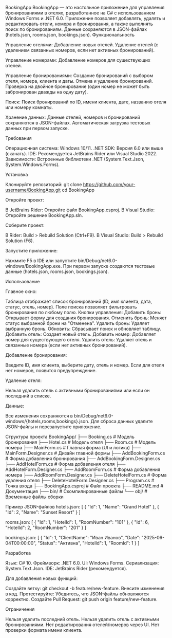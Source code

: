 BookingApp
BookingApp — это настольное приложение для управления бронированиями в отелях, разработанное на C# с использованием Windows Forms и .NET 6.0. Приложение позволяет добавлять, удалять и редактировать отели, номера и бронирования, а также выполнять поиск по бронированиям. Данные сохраняются в JSON-файлах (hotels.json, rooms.json, bookings.json).
Функциональность

Управление отелями:
Добавление новых отелей.
Удаление отелей (с удалением связанных номеров, если нет активных бронирований).


Управление номерами:
Добавление номеров для существующих отелей.


Управление бронированиями:
Создание бронирований с выбором отеля, номера, клиента и даты.
Отмена и удаление бронирований.
Проверка на двойное бронирование (один номер не может быть забронирован дважды на одну дату).


Поиск:
Поиск бронирований по ID, имени клиента, дате, названию отеля или номеру комнаты.


Хранение данных:
Данные отелей, номеров и бронирований сохраняются в JSON-файлах.
Автоматическая загрузка тестовых данных при первом запуске.



Требования

Операционная система: Windows 10/11.
.NET SDK: Версия 6.0 или выше (скачать).
IDE: Рекомендуется JetBrains Rider или Visual Studio 2022.
Зависимости: Встроенные библиотеки .NET (System.Text.Json, System.Windows.Forms).

Установка

Клонируйте репозиторий:
git clone https://github.com/your-username/BookingApp.git
cd BookingApp


Откройте проект:

В JetBrains Rider: Откройте файл BookingApp.csproj.
В Visual Studio: Откройте решение BookingApp.sln.


Соберите проект:

В Rider: Build > Rebuild Solution (Ctrl+F9).
В Visual Studio: Build > Rebuild Solution (F6).


Запустите приложение:

Нажмите F5 в IDE или запустите bin/Debug/net6.0-windows/BookingApp.exe.
При первом запуске создаются тестовые данные (hotels.json, rooms.json, bookings.json).



Использование

Главное окно:

Таблица отображает список бронирований (ID, имя клиента, дата, статус, отель, номер).
Поле поиска позволяет фильтровать бронирования по любому полю.
Кнопки управления:
Добавить бронь: Открывает форму для создания бронирования.
Отменить бронь: Меняет статус выбранной брони на "Отменена".
Удалить бронь: Удаляет выбранную бронь.
Обновить: Сбрасывает поиск и обновляет таблицу.
Добавить отель: Создает новый отель.
Добавить номер: Добавляет номер для существующего отеля.
Удалить отель: Удаляет отель и связанные номера (если нет активных бронирований).




Добавление бронирования:

Введите ID, имя клиента, выберите дату, отель и номер.
Если для отеля нет номеров, появится предупреждение.


Удаление отеля:

Нельзя удалить отель с активными бронированиями или если он последний в списке.


Данные:

Все изменения сохраняются в bin/Debug/net6.0-windows/{hotels,rooms,bookings}.json.
Для сброса данных удалите JSON-файлы и перезапустите приложение.



Структура проекта
BookingApp/
├── Booking.cs              # Модель бронирования
├── Hotel.cs                # Модель отеля
├── Room.cs                 # Модель номера
├── MainForm.cs             # Главная форма (UI и логика)
├── MainForm.Designer.cs    # Дизайн главной формы
├── AddBookingForm.cs       # Форма добавления бронирования
├── AddBookingForm.Designer.cs
├── AddHotelForm.cs         # Форма добавления отеля
├── AddHotelForm.Designer.cs
├── AddRoomForm.cs          # Форма добавления номера
├── AddRoomForm.Designer.cs
├── DeleteHotelForm.cs      # Форма удаления отеля
├── DeleteHotelForm.Designer.cs
├── Program.cs              # Точка входа
├── BookingApp.csproj       # Файл проекта
├── README.md               # Документация
├── bin/                    # Скомпилированные файлы
└── obj/                    # Временные файлы сборки

Пример JSON-файлов
hotels.json:
[
    {
        "Id": 1,
        "Name": "Grand Hotel"
    },
    {
        "Id": 2,
        "Name": "Sunset Resort"
    }
]

rooms.json:
[
    {
        "Id": 1,
        "HotelId": 1,
        "RoomNumber": "101"
    },
    {
        "Id": 6,
        "HotelId": 2,
        "RoomNumber": "201"
    }
]

bookings.json:
[
    {
        "Id": 1,
        "ClientName": "Иван Иванов",
        "Date": "2025-06-04T00:00:00",
        "Status": "Активна",
        "HotelId": 1,
        "RoomId": 1
    }
]

Разработка

Язык: C# 10.
Фреймворк: .NET 6.0.
UI: Windows Forms.
Сериализация: System.Text.Json.
IDE: JetBrains Rider (рекомендуется).

Для добавления новых функций:

Создайте ветку: git checkout -b feature/new-feature.
Внесите изменения в код.
Протестируйте: Убедитесь, что JSON-файлы обновляются корректно.
Создайте Pull Request: git push origin feature/new-feature.

Ограничения

Нельзя удалить последний отель.
Нельзя удалить отель с активными бронированиями.
Нет редактирования отелей/номеров через UI.
Нет проверки формата имени клиента.

